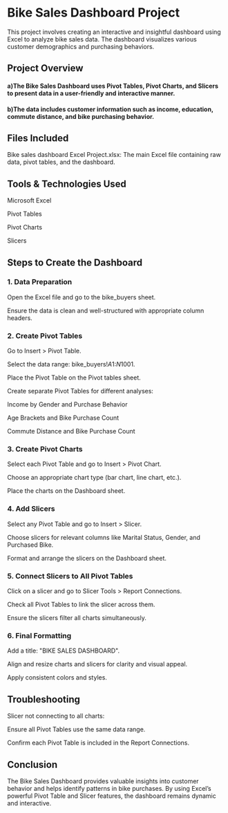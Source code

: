 # Bike Sales Dashboard Project

This project involves creating an interactive and insightful dashboard using Excel to analyze bike sales data. The dashboard visualizes various customer demographics and purchasing behaviors.

## Project Overview

#### a)The Bike Sales Dashboard uses Pivot Tables, Pivot Charts, and Slicers to present data in a user-friendly and interactive manner. 
#### b)The data includes customer information such as income, education, commute distance, and bike purchasing behavior.

## Files Included

Bike sales dashboard Excel Project.xlsx: The main Excel file containing raw data, pivot tables, and the dashboard.

## Tools & Technologies Used

Microsoft Excel

Pivot Tables

Pivot Charts

Slicers

## Steps to Create the Dashboard

### 1. Data Preparation

Open the Excel file and go to the bike_buyers sheet.

Ensure the data is clean and well-structured with appropriate column headers.

### 2. Create Pivot Tables

Go to Insert > Pivot Table.

Select the data range: bike_buyers!$A$1:$N$1001.

Place the Pivot Table on the Pivot tables sheet.

Create separate Pivot Tables for different analyses:

Income by Gender and Purchase Behavior

Age Brackets and Bike Purchase Count

Commute Distance and Bike Purchase Count

### 3. Create Pivot Charts

Select each Pivot Table and go to Insert > Pivot Chart.

Choose an appropriate chart type (bar chart, line chart, etc.).

Place the charts on the Dashboard sheet.

### 4. Add Slicers

Select any Pivot Table and go to Insert > Slicer.

Choose slicers for relevant columns like Marital Status, Gender, and Purchased Bike.

Format and arrange the slicers on the Dashboard sheet.

### 5. Connect Slicers to All Pivot Tables

Click on a slicer and go to Slicer Tools > Report Connections.

Check all Pivot Tables to link the slicer across them.

Ensure the slicers filter all charts simultaneously.

### 6. Final Formatting

Add a title: "BIKE SALES DASHBOARD".

Align and resize charts and slicers for clarity and visual appeal.

Apply consistent colors and styles.

## Troubleshooting

Slicer not connecting to all charts:

Ensure all Pivot Tables use the same data range.

Confirm each Pivot Table is included in the Report Connections.

## Conclusion

The Bike Sales Dashboard provides valuable insights into customer behavior and helps identify patterns in bike purchases. By using Excel’s powerful Pivot Table and Slicer features, the dashboard remains dynamic and interactive.

